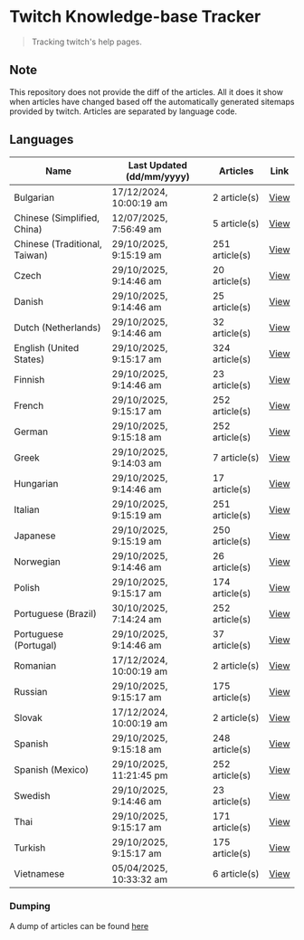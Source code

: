 # Twitch Knowledge-base Tracker
> Tracking twitch's help pages. 

## Note
This repository does not provide the diff of the articles. All it does it show when articles have changed based
off the automatically generated sitemaps provided by twitch. Articles are separated by language code.

## Languages

| Name                          | Last Updated (dd/mm/yyyy) | Articles       | Link                   |
|-------------------------------|---------------------------|----------------|------------------------|
| Bulgarian                     | 17/12/2024, 10:00:19 am   | 2 article(s)   | [View](docs/bg.md)     |
| Chinese (Simplified, China)   | 12/07/2025, 7:56:49 am    | 5 article(s)   | [View](docs/zh_CN.md)  |
| Chinese (Traditional, Taiwan) | 29/10/2025, 9:15:19 am    | 251 article(s) | [View](docs/zh_TW.md)  |
| Czech                         | 29/10/2025, 9:14:46 am    | 20 article(s)  | [View](docs/cs.md)     |
| Danish                        | 29/10/2025, 9:14:46 am    | 25 article(s)  | [View](docs/da.md)     |
| Dutch (Netherlands)           | 29/10/2025, 9:14:46 am    | 32 article(s)  | [View](docs/nl_NL.md)  |
| English (United States)       | 29/10/2025, 9:15:17 am    | 324 article(s) | [View](docs/en_US.md)  |
| Finnish                       | 29/10/2025, 9:14:46 am    | 23 article(s)  | [View](docs/fi.md)     |
| French                        | 29/10/2025, 9:15:17 am    | 252 article(s) | [View](docs/fr.md)     |
| German                        | 29/10/2025, 9:15:18 am    | 252 article(s) | [View](docs/de.md)     |
| Greek                         | 29/10/2025, 9:14:03 am    | 7 article(s)   | [View](docs/el.md)     |
| Hungarian                     | 29/10/2025, 9:14:46 am    | 17 article(s)  | [View](docs/hu.md)     |
| Italian                       | 29/10/2025, 9:15:19 am    | 251 article(s) | [View](docs/it.md)     |
| Japanese                      | 29/10/2025, 9:15:19 am    | 250 article(s) | [View](docs/ja.md)     |
| Norwegian                     | 29/10/2025, 9:14:46 am    | 26 article(s)  | [View](docs/no.md)     |
| Polish                        | 29/10/2025, 9:15:17 am    | 174 article(s) | [View](docs/pl.md)     |
| Portuguese (Brazil)           | 30/10/2025, 7:14:24 am    | 252 article(s) | [View](docs/pt_BR.md)  |
| Portuguese (Portugal)         | 29/10/2025, 9:14:46 am    | 37 article(s)  | [View](docs/pt_PT.md)  |
| Romanian                      | 17/12/2024, 10:00:19 am   | 2 article(s)   | [View](docs/ro.md)     |
| Russian                       | 29/10/2025, 9:15:17 am    | 175 article(s) | [View](docs/ru.md)     |
| Slovak                        | 17/12/2024, 10:00:19 am   | 2 article(s)   | [View](docs/sk.md)     |
| Spanish                       | 29/10/2025, 9:15:18 am    | 248 article(s) | [View](docs/es.md)     |
| Spanish (Mexico)              | 29/10/2025, 11:21:45 pm   | 252 article(s) | [View](docs/es_MX.md)  |
| Swedish                       | 29/10/2025, 9:14:46 am    | 23 article(s)  | [View](docs/sv.md)     |
| Thai                          | 29/10/2025, 9:15:17 am    | 171 article(s) | [View](docs/th.md)     |
| Turkish                       | 29/10/2025, 9:15:17 am    | 175 article(s) | [View](docs/tr.md)     |
| Vietnamese                    | 05/04/2025, 10:33:32 am   | 6 article(s)   | [View](docs/vi.md)     |

### Dumping
A dump of articles can be found [here](docs/RAW.md)
